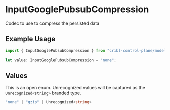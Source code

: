 # InputGooglePubsubCompression

Codec to use to compress the persisted data

## Example Usage

```typescript
import { InputGooglePubsubCompression } from "cribl-control-plane/models/operations";

let value: InputGooglePubsubCompression = "none";
```

## Values

This is an open enum. Unrecognized values will be captured as the `Unrecognized<string>` branded type.

```typescript
"none" | "gzip" | Unrecognized<string>
```